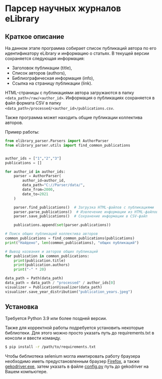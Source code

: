 # Парсер научных журналов eLibrary

Краткое описание
----------------


На данном этапе программа собирает список публикаций автора по его идентификатору eLibrary и информацию о статьях. В текущей версии сохраняется следующая информация:
* Заголовок публикации (title), 
* Список авторов (authors), 
* Библиографическая информация (info), 
* Ссылка на страницу публикации (link). 

HTML-страницы с публикациями автора загружаются в папку `<data_path>/raw/<author_id>`. Информация о публикациях сохраняется в файл формата CSV в папку `<data_path>/processed/<author_id>/publications.csv`. 

Также программа может находить общие публикации коллектива авторов.

Пример работы:

```python
from elibrary_parser.Parsers import AuthorParser
from elibrary_parser.utils import find_common_publications


author_ids = ["1","2","3"]
publications = []

for author_id in author_ids:
    parser = AuthorParser(
        author_id=author_id,
        data_path="C://Parser/data/",
        date_from=2000, 
        date_to=2021 
    )

    parser.find_publications()  # Загрузка HTML-файлов с публикациями
    parser.parse_publications()  # Извлечение информации из HTML-файлов
    parser.save_publications()  # Сохранение информации в CSV-файл

    publications.append(set(parser.publications))

# Поиск общих публикаций коллектива авторов
common_publications = find_common_publications(publications)
print("Найдено", len(common_publications), "общих публикаций")

# Вывод названия и авторов общих публикаций
for publication in common_publications:
    print(publication.title)
    print(publication.authors)
    print("-" * 20)

data_path = Path(data_path)
data_path = data_path / "processed" / author_ids[0]
visualizer = PublicationVisualizer(data_path)
visualizer.save_year_distribution("publication_years.jpeg")
```

Установка
---------

Требуется Python 3.9 или более поздней версии.

Также для корректной работы подребуется установить некоторые библиотеки.
Для этого можно просто указать путь до requirements.txt в консоли и ввести команду.

```bash
$ pip install -r /path/to/requirements.txt
```
Чтобы библиотека selenium могла имитировать работу браузера необходимо иметь предустановленным браузер [Firefox](https://www.mozilla.org/en-US/firefox/new/), а также [gekodriver.exe](https://github.com/mozilla/geckodriver/releases), затем указать в файле [config.py](elibrary_parser/config.py) путь до gekodriver на Вашем компьютере.
